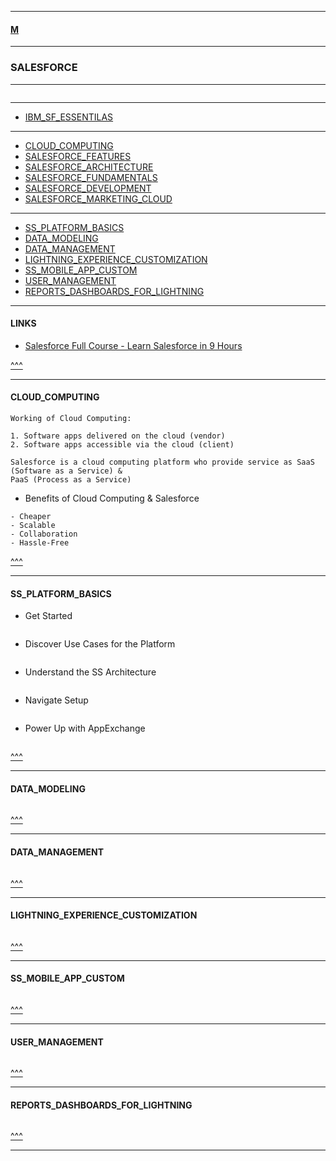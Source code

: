 
---

#### [M](https://github.com/ttltrk/TTT/blob/master/menu.md)

---

### SALESFORCE

---

```

```

---

* [IBM_SF_ESSENTILAS](https://github.com/ttltrk/TTT/blob/master/SALE/IBM_SF_ESSENTIALS/IBM_SF_ESSENTIALS.md)

---

* [CLOUD_COMPUTING](#CLOUD_COMPUTING)
* [SALESFORCE_FEATURES](#SALESFORCE_FEATURES)
* [SALESFORCE_ARCHITECTURE](#SALESFORCE_ARCHITECTURE)
* [SALESFORCE_FUNDAMENTALS](#SALESFORCE_FUNDAMENTALS)
* [SALESFORCE_DEVELOPMENT](#SALESFORCE_DEVELOPMENT)
* [SALESFORCE_MARKETING_CLOUD](#SALESFORCE_MARKETING_CLOUD)

---

* [SS_PLATFORM_BASICS](#SS_PLATFORM_BASICS)
* [DATA_MODELING](#DATA_MODELING)
* [DATA_MANAGEMENT](#DATA_MANAGEMENT)
* [LIGHTNING_EXPERIENCE_CUSTOMIZATION](#LIGHTNING_EXPERIENCE_CUSTOMIZATION)
* [SS_MOBILE_APP_CUSTOM](#SS_MOBILE_APP_CUSTOM)
* [USER_MANAGEMENT](#USER_MANAGEMENT)
* [REPORTS_DASHBOARDS_FOR_LIGHTNING](#REPORTS_DASHBOARDS_FOR_LIGHTNING)

---

#### LINKS

* [Salesforce Full Course - Learn Salesforce in 9 Hours](https://www.youtube.com/watch?v=I3Dk3i4GpU8)

[^^^](#SALESFORCE)

---

#### CLOUD_COMPUTING

```
Working of Cloud Computing:

1. Software apps delivered on the cloud (vendor)
2. Software apps accessible via the cloud (client)
```

```
Salesforce is a cloud computing platform who provide service as SaaS (Software as a Service) &
PaaS (Process as a Service)
```

- Benefits of Cloud Computing & Salesforce

```
- Cheaper
- Scalable
- Collaboration
- Hassle-Free
```

[^^^](#SALESFORCE)

---

#### SS_PLATFORM_BASICS

- Get Started

```

```

- Discover Use Cases for the Platform

```

```

- Understand the SS Architecture

```

```

- Navigate Setup

```

```

- Power Up with AppExchange

```

```

[^^^](#SALESFORCE)

---

#### DATA_MODELING

```

```

[^^^](#SALESFORCE)

---

#### DATA_MANAGEMENT

```

```

[^^^](#SALESFORCE)

---

#### LIGHTNING_EXPERIENCE_CUSTOMIZATION

```

```

[^^^](#SALESFORCE)

---

#### SS_MOBILE_APP_CUSTOM

```

```

[^^^](#SALESFORCE)

---

#### USER_MANAGEMENT

```

```

[^^^](#SALESFORCE)

---

#### REPORTS_DASHBOARDS_FOR_LIGHTNING

```

```

[^^^](#SALESFORCE)

---
